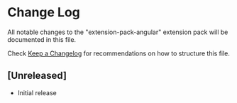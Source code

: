 # Change Log

All notable changes to the "extension-pack-angular" extension pack will be documented in this file.

Check [Keep a Changelog](http://keepachangelog.com/) for recommendations on how to structure this file.

## [Unreleased]

- Initial release
